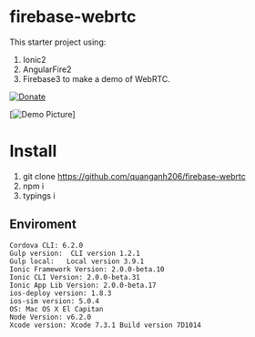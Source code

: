 # firebase-webrtc

This starter project using:
1. Ionic2
2. AngularFire2
3. Firebase3 
to make a demo of WebRTC.

[![Donate](https://www.paypalobjects.com/en_US/i/btn/btn_donate_LG.gif)](https://www.paypal.com/cgi-bin/webscr?cmd=_donations&business=quanganh%40aiti%2ecom%2evn&lc=VN&item_name=Ionic2%20Calendar&item_number=ionic2calendar&no_note=0&currency_code=USD&bn=PP%2dDonationsBF%3abtn_donateCC_LG%2egif%3aNonHostedGuest)

[![Demo Picture](blob:https://drive.google.com/06afd24e-ab55-45ec-b321-234c49ddf338)]

# Install
1. git clone https://github.com/quanganh206/firebase-webrtc
2. npm i
3. typings i

## Enviroment
```
Cordova CLI: 6.2.0
Gulp version:  CLI version 1.2.1
Gulp local:   Local version 3.9.1
Ionic Framework Version: 2.0.0-beta.10
Ionic CLI Version: 2.0.0-beta.31
Ionic App Lib Version: 2.0.0-beta.17
ios-deploy version: 1.8.3 
ios-sim version: 5.0.4 
OS: Mac OS X El Capitan
Node Version: v6.2.0
Xcode version: Xcode 7.3.1 Build version 7D1014
``` 